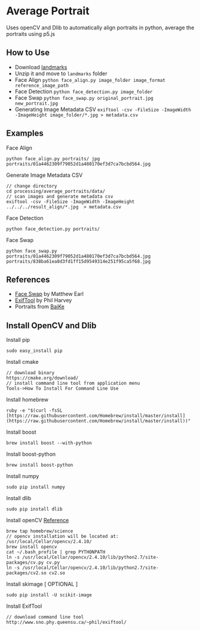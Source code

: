 # Average Portrait
Uses openCV and Dlib to automatically align portraits in python, average the portraits using p5.js

## How to Use
- Download [landmarks](http://sourceforge.net/projects/dclib/files/dlib/v18.10/shape_predictor_68_face_landmarks.dat.bz2)
- Unzip it and move to `landmarks` folder
- Face Align `python face_align.py image_folder image_format reference_image_path`
- Face Detection `python face_detection.py image_folder`
- Face Swap `python face_swap.py original_portrait.jpg new_portrait.jpg`
- Generating Image Metadata CSV `exiftool -csv -FileSize -ImageWidth -ImageHeight image_folder/*.jpg > metadata.csv`

## Examples
Face Align

```
python face_align.py portraits/ jpg portraits/01a4462309f79052d1a480170ef3d7ca7bcbd564.jpg
```

Generate Image Metadata CSV

```
// change directory
cd processing/average_portraits/data/
// scan images and generate metadata csv
exiftool -csv -FileSize -ImageWidth -ImageHeight ../../../result_align/*.jpg  > metadata.csv
```

Face Detection

```
python face_detection.py portraits/
```

Face Swap

```
python face_swap.py portraits/01a4462309f79052d1a480170ef3d7ca7bcbd564.jpg portraits/838ba61ea8d3fd1ff15d9549314e251f95ca5f68.jpg
```

## References
- [Face Swap](http://matthewearl.github.io/2015/07/28/switching-eds-with-python/) by Matthew Earl
- [ExifTool](http://www.sno.phy.queensu.ca/~phil/exiftool/) by Phil Harvey
- Portraits from [BaiKe](http://baike.baidu.com/view/27362.htm)

## Install OpenCV and Dlib
Install pip

```
sudo easy_install pip
```

Install cmake

```
// download binary
https://cmake.org/download/
// install command line tool from application menu
Tools->How To Install For Command Line Use
```

Install homebrew

```
ruby -e "$(curl -fsSL [https://raw.githubusercontent.com/Homebrew/install/master/install](https://raw.githubusercontent.com/Homebrew/install/master/install))"
```

Install boost

```
brew install boost --with-python
```

Install boost-python

```
brew install boost-python
```

Install numpy

```
sudo pip install numpy
```

Install dlib

```
sudo pip install dlib
```

Install openCV [Reference](http://www.mobileway.net/2015/02/14/install-opencv-for-python-on-mac-os-x/)

```
brew tap homebrew/science
// opencv installation will be located at: /usr/local/Cellar/opencv/2.4.10/
brew install opencv
cat ~/.bash_profile | grep PYTHONPATH
ln -s /usr/local/Cellar/opencv/2.4.10/lib/python2.7/site-packages/cv.py cv.py
ln -s /usr/local/Cellar/opencv/2.4.10/lib/python2.7/site-packages/cv2.so cv2.so
```

Install skimage [ OPTIONAL ]

```
sudo pip install -U scikit-image
```

Install ExifTool

```
// download command line tool
http://www.sno.phy.queensu.ca/~phil/exiftool/
```
